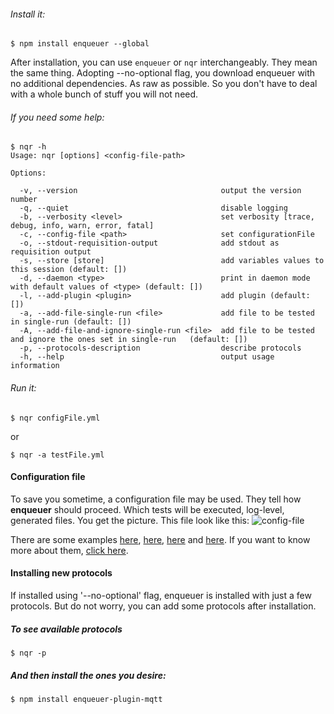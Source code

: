 ###### Install it:
    
    $ npm install enqueuer --global

After installation, you can use ```enqueuer``` or ```nqr``` interchangeably. They mean the same thing.
Adopting --no-optional flag, you download enqueuer with no additional dependencies. As raw as possible.
So you don't have to deal with a whole bunch of stuff you will not need.

###### If you need some help:

    $ nqr -h
    Usage: nqr [options] <config-file-path>
    
    Options:
    
      -v, --version                                output the version number
      -q, --quiet                                  disable logging
      -b, --verbosity <level>                      set verbosity [trace, debug, info, warn, error, fatal]
      -c, --config-file <path>                     set configurationFile
      -o, --stdout-requisition-output              add stdout as requisition output
      -s, --store [store]                          add variables values to this session (default: [])
      -d, --daemon <type>                          print in daemon mode with default values of <type> (default: [])
      -l, --add-plugin <plugin>                    add plugin (default: [])
      -a, --add-file-single-run <file>             add file to be tested in single-run (default: [])
      -A, --add-file-and-ignore-single-run <file>  add file to be tested and ignore the ones set in single-run   (default: [])
      -p, --protocols-description                  describe protocols
      -h, --help                                   output usage information


###### Run it:

    $ nqr configFile.yml
or

    $ nqr -a testFile.yml

#### Configuration file
To save you sometime, a configuration file may be used.
They tell how **enqueuer** should proceed. Which tests will be executed, log-level, generated files.
You get the picture.
This file look like this: ![config-file](https://github.com/lopidio/enqueuer/blob/develop/docs/images/readme-config.png "config-file.yml")

There are some examples
[here](https://github.com/lopidio/enqueuer/blob/develop/conf/singleRun.yml),
[here](https://github.com/lopidio/enqueuer/blob/develop/conf/daemonRun.yml),
[here](https://github.com/lopidio/enqueuer/blob/develop/src/inception-test/conf/beingTested.yml) and
[here](https://github.com/lopidio/enqueuer/blob/develop/src/inception-test/conf/tester.json).
If you want to know more about them, [click here](https://github.com/lopidio/enqueuer/blob/develop/docs/instructions/config-file.yml "config file description").

#### Installing new protocols
If installed using '--no-optional' flag, enqueuer is installed with just a few protocols.
But do not worry, you can add some protocols after installation.

##### To see available protocols

    $ nqr -p

##### And then install the ones you desire:
    
    $ npm install enqueuer-plugin-mqtt
